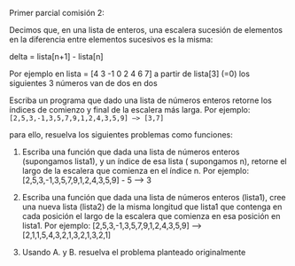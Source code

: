 Primer parcial comisión 2:

Decimos que, en una lista de enteros, una escalera sucesión
de elementos en la diferencia entre elementos sucesivos
es la misma:

delta = lista[n+1] - lista[n]

Por ejemplo en 
lista = [4 3 -1 0 2 4 6 7]
a partir de lista[3] (=0) los siguientes 3 números van de dos en dos




Escriba un programa que dado una lista de números enteros retorne los
índices de comienzo y final de la escalera más larga. Por ejemplo:
`[2,5,3,-1,3,5,7,9,1,2,4,3,5,9] —> [3,7]`




para ello, resuelva los siguientes problemas como funciones:


1. Escriba una función que dada una lista de números enteros (supongamos lista1), y un índice
de esa lista ( supongamos n), retorne el largo de la escalera que comienza en el índice n.
Por ejemplo: [2,5,3,-1,3,5,7,9,1,2,4,3,5,9] - 5 —> 3


2. Escriba una función que dada una lista de números enteros (lista1), cree una
nueva lista (lista2) de la misma longitud que lista1 que contenga en cada posición el
largo de la escalera que comienza en esa posición en lista1. Por ejemplo:
[2,5,3,-1,3,5,7,9,1,2,4,3,5,9] —> [2,1,1,5,4,3,2,1,3,2,1,3,2,1]


3. Usando A. y B. resuelva el problema planteado originalmente
